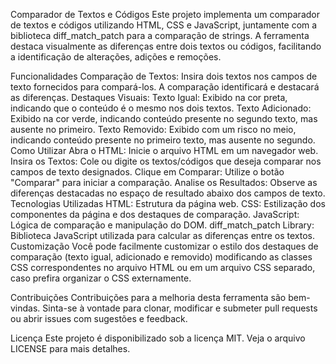 Comparador de Textos e Códigos
Este projeto implementa um comparador de textos e códigos utilizando HTML, CSS e JavaScript, juntamente com a biblioteca diff_match_patch para a comparação de strings. A ferramenta destaca visualmente as diferenças entre dois textos ou códigos, facilitando a identificação de alterações, adições e remoções.

Funcionalidades
Comparação de Textos: Insira dois textos nos campos de texto fornecidos para compará-los. A comparação identificará e destacará as diferenças.
Destaques Visuais:
Texto Igual: Exibido na cor preta, indicando que o conteúdo é o mesmo nos dois textos.
Texto Adicionado: Exibido na cor verde, indicando conteúdo presente no segundo texto, mas ausente no primeiro.
Texto Removido: Exibido com um risco no meio, indicando conteúdo presente no primeiro texto, mas ausente no segundo.
Como Utilizar
Abra o HTML: Inicie o arquivo HTML em um navegador web.
Insira os Textos: Cole ou digite os textos/códigos que deseja comparar nos campos de texto designados.
Clique em Comparar: Utilize o botão "Comparar" para iniciar a comparação.
Analise os Resultados: Observe as diferenças destacadas no espaço de resultado abaixo dos campos de texto.
Tecnologias Utilizadas
HTML: Estrutura da página web.
CSS: Estilização dos componentes da página e dos destaques de comparação.
JavaScript: Lógica de comparação e manipulação do DOM.
diff_match_patch Library: Biblioteca JavaScript utilizada para calcular as diferenças entre os textos.
Customização
Você pode facilmente customizar o estilo dos destaques de comparação (texto igual, adicionado e removido) modificando as classes CSS correspondentes no arquivo HTML ou em um arquivo CSS separado, caso prefira organizar o CSS externamente.

Contribuições
Contribuições para a melhoria desta ferramenta são bem-vindas. Sinta-se à vontade para clonar, modificar e submeter pull requests ou abrir issues com sugestões e feedback.

Licença
Este projeto é disponibilizado sob a licença MIT. Veja o arquivo LICENSE para mais detalhes.

